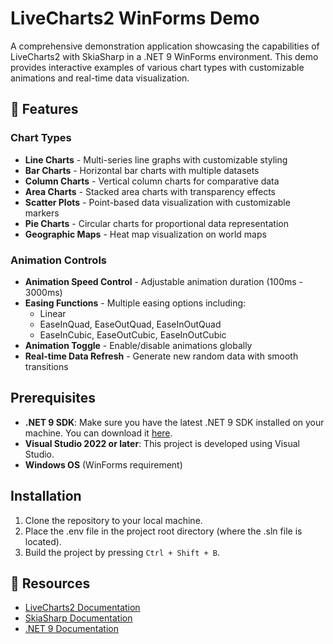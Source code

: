 # LiveCharts2 WinForms Demo

A comprehensive demonstration application showcasing the capabilities of LiveCharts2 with SkiaSharp in a .NET 9 WinForms environment. This demo provides interactive examples of various chart types with customizable animations and real-time data visualization.

## 🚀 Features

### Chart Types

- **Line Charts** - Multi-series line graphs with customizable styling
- **Bar Charts** - Horizontal bar charts with multiple datasets
- **Column Charts** - Vertical column charts for comparative data
- **Area Charts** - Stacked area charts with transparency effects
- **Scatter Plots** - Point-based data visualization with customizable markers
- **Pie Charts** - Circular charts for proportional data representation
- **Geographic Maps** - Heat map visualization on world maps

### Animation Controls

- **Animation Speed Control** - Adjustable animation duration (100ms - 3000ms)
- **Easing Functions** - Multiple easing options including:
  - Linear
  - EaseInQuad, EaseOutQuad, EaseInOutQuad
  - EaseInCubic, EaseOutCubic, EaseInOutCubic
- **Animation Toggle** - Enable/disable animations globally
- **Real-time Data Refresh** - Generate new random data with smooth transitions

## Prerequisites

- **.NET 9 SDK**: Make sure you have the latest .NET 9 SDK installed on your machine. You can download it [here](https://dotnet.microsoft.com/en-us/download/dotnet/9.0).
- **Visual Studio 2022 or later**: This project is developed using Visual Studio.
- **Windows OS** (WinForms requirement)

## Installation

1. Clone the repository to your local machine.
2. Place the .env file in the project root directory (where the .sln file is located).
3. Build the project by pressing `Ctrl + Shift + B`.

## 🔗 Resources

- [LiveCharts2 Documentation](https://livecharts.dev/)
- [SkiaSharp Documentation](https://docs.microsoft.com/en-us/dotnet/api/skiasharp)
- [.NET 9 Documentation](https://docs.microsoft.com/en-us/dotnet/)
